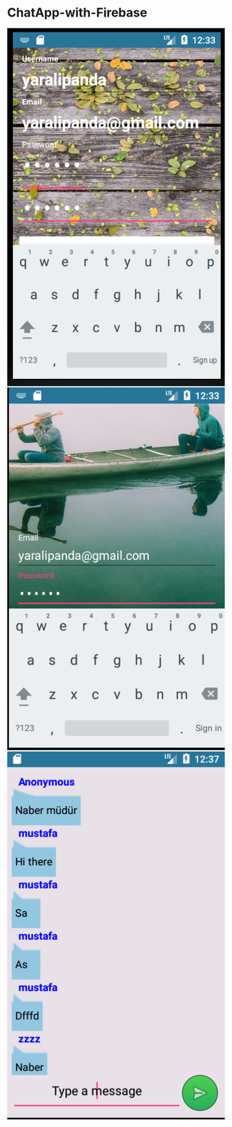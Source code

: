 # ChatApp-with-Firebase
![Screenshot](png/register.png)
![Screenshot](png/login.png)
![Screenshot](png/mainchat.png)


